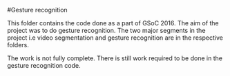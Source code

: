 #Gesture recognition

This folder contains the code done as a part of GSoC 2016. The aim of the project was to do gesture recognition. The two major segments in the project i.e video segmentation and gesture recognition are in the respective folders. 


The work is not fully complete. There is still work required to be done in the gesture recognition code.